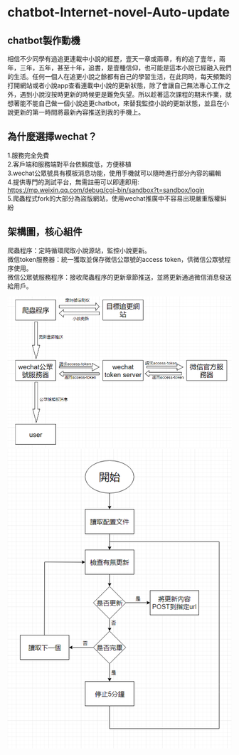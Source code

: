 # chatbot-Internet-novel-Auto-update  
## chatbot製作動機 ##
相信不少同學有過追更連載中小說的經歷，壹天一章或兩章，有的追了壹年，兩年，三年，五年，甚至十年，追書，是壹種信仰，也可能是這本小說已經融入我們的生活。任何一個人在追更小說之餘都有自己的學習生活，在此同時，每天頻繁的打開網站或者小說app查看連載中小說的更新狀態，除了會讓自己無法專心工作之外，遇到小說沒按時更新的時候更是難免失望。所以趁著這次課程的期末作業，就想著能不能自己做一個小說追更chatbot，來替我監控小說的更新狀態，並且在小說更新的第一時間將最新內容推送到我的手機上。
## 為什麼選擇wechat？ ##  
1.服務完全免費  
2.客戶端和服務端對平台依賴度低，方便移植  
3.wechat公眾號具有模板消息功能，使用手機就可以隨時進行部分內容的編輯  
4.提供專門的測試平台，無需註冊可以即連即用:  
https://mp.weixin.qq.com/debug/cgi-bin/sandbox?t=sandbox/login  
5.爬蟲程式fork的大部分為盜版網站，使用wechat推廣中不容易出現嚴重版權糾紛  
## 架構圖，核心組件 ##  
爬蟲程序：定時循環爬取小說源站，監控小說更新。  
微信token服務器：統一獲取並保存微信公眾號的access token，供微信公眾號程序使用。  
微信公眾號服務程序：接收爬蟲程序的更新章節推送，並將更新通過微信消息發送給用戶。

![image](https://github.com/kaobeia/chatbot-Internet-novel-Auto-update/blob/main/frame1.png)
![image](https://github.com/kaobeia/chatbot-Internet-novel-Auto-update/blob/main/frame2.png)
